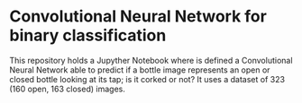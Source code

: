 # Convolutional Neural Network for binary classification
This repository holds a Jupyther Notebook where is defined a Convolutional Neural Network able to predict if a bottle image represents an open or closed bottle looking at its tap; is it corked or not?
It uses a dataset of 323 (160 open, 163 closed) images.

